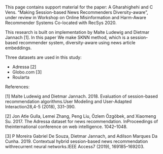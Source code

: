 This page contains support material for the paper: A Gharahighehi and C Vens. “Making Session-based News Recommenders Diversity-aware”, under review in Workshop on Online Misinformation and Harm-Aware Recommender Systems Co-located with RecSys 2020.

This research is built on implementation by Malte Ludewig and Dietmar Jannach [1]. In this paper We make SKNN method, which is a session-based recommender system, diversity-aware using news article embeddings.

Three datasets are used in this study:

- Adressa [2]
- Globo.com [3]
- Roularta


References:

[1] Malte Ludewig and Dietmar Jannach. 2018. Evaluation of session-based recommendation algorithms.User Modeling and User-Adapted Interaction28,4-5 (2018), 331–390.

[2] Jon Atle Gulla, Lemei Zhang, Peng Liu, Özlem Özgöbek, and Xiaomeng Su. 2017. The Adressa dataset for news recommendation. InProceedings of theinternational conference on web intelligence. 1042–1048.

[3] P Moreira Gabriel De Souza, Dietmar Jannach, and Adilson Marques Da Cunha. 2019. Contextual hybrid session-based news recommendation withrecurrent neural networks.IEEE Access7 (2019), 169185–169203.
